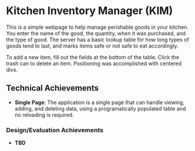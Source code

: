 # Kitchen Inventory Manager (KIM)

This is a simple webpage to help manage perishable goods in your kitchen. You enter the name of the good, the quantity, when it was purchased, and the type of good.
The server has a basic lookup table for how long types of goods tend to last, and marks items safe or not safe to eat accordingly.

To add a new item, fill out the fields at the bottom of the table. Click the trash can to delete an item. Positioning was accomplished with
centered divs.

## Technical Achievements
- **Single Page**: The application is a single page that can handle viewing, adding, and deleting data, using a programatically populated table and no reloading is required.


### Design/Evaluation Achievements
- **TBD**
